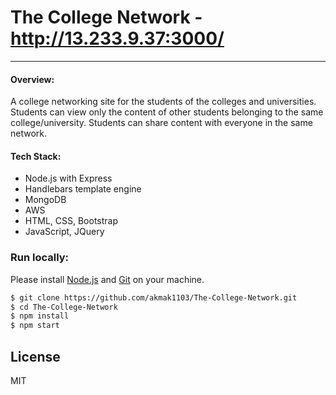# The College Network -  http://13.233.9.37:3000/
***
#### Overview:
A college networking site for the students of the colleges and universities. Students can view only the content of other students belonging to the same college/university. Students can share content with everyone in the same network.

#### Tech Stack:

  - Node.js with Express
  - Handlebars template engine
  - MongoDB
  - AWS
  - HTML, CSS, Bootstrap
  - JavaScript, JQuery



### Run locally:
Please install [Node.js](https://nodejs.org/en/download/) and [Git](https://git-scm.com/) on your machine.
```sh
$ git clone https://github.com/akmak1103/The-College-Network.git
$ cd The-College-Network
$ npm install
$ npm start
```

License
---

MIT